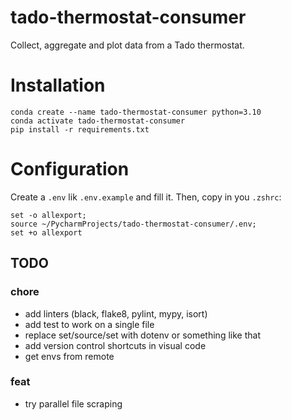 # tado-thermostat-consumer
Collect, aggregate and plot data from a Tado thermostat.

# Installation
```
conda create --name tado-thermostat-consumer python=3.10
conda activate tado-thermostat-consumer
pip install -r requirements.txt
```

# Configuration
Create a `.env` lik `.env.example` and fill it.
Then, copy in you `.zshrc`:
```
set -o allexport; 
source ~/PycharmProjects/tado-thermostat-consumer/.env;
set +o allexport
```


## TODO

### chore
- add linters (black, flake8, pylint, mypy, isort)
- add test to work on a single file
- replace set/source/set with dotenv or something like that
- add version control shortcuts in visual code
- get envs from remote
 
### feat
- try parallel file scraping
